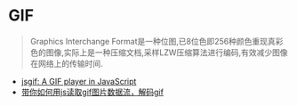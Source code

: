 # GIF
> Graphics Interchange Format是一种位图,已8位色即256种颜色重现真彩色的图像,实际上是一种压缩文档,采样LZW压缩算法进行编码,有效减少图像在网络上的传输时间.


- [jsgif: A GIF player in JavaScript](https://slbkbs.org/jsgif/)
- [带你如何用js读取gif图片数据流，解码gif ](https://juejin.cn/post/7022637452066029599)